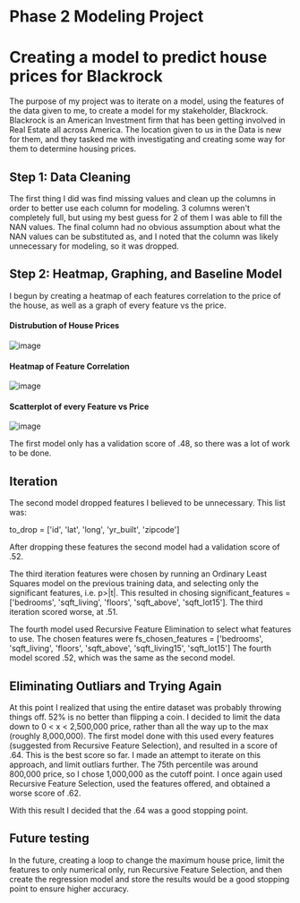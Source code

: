 # Phase 2 Modeling Project

# Creating a model to predict house prices for Blackrock

The purpose of my project was to iterate on a model, using the features of the data given to me, to create a model for my stakeholder, Blackrock. Blackrock is an American Investment firm that has been getting involved in Real Estate all across America. The location given to us in the Data is new for them, and they tasked me with investigating and creating some way for them to determine housing prices.

## Step 1: Data Cleaning

The first thing I did was find missing values and clean up the columns in order to better use each column for modeling. 3 columns weren't completely full, but using my best guess for 2 of them I was able to fill the NAN values. The final column had no obvious assumption about what the NAN values can be substituted as, and I noted that the column was likely unnecessary for modeling, so it was dropped. 

## Step 2: Heatmap, Graphing, and Baseline Model

I begun by creating a heatmap of each features correlation to the price of the house, as well as a graph of every feature vs the price.

#### Distrubution of House Prices
![image](https://user-images.githubusercontent.com/104473048/185767031-d8a2455e-3dfb-4482-9e11-d23100263bb0.png)

#### Heatmap of Feature Correlation
![image](https://user-images.githubusercontent.com/104473048/185767042-57f10894-b45c-4e90-a9fd-df303c116333.png)

#### Scatterplot of every Feature vs Price
![image](https://user-images.githubusercontent.com/104473048/185767047-21d2b3a0-67d2-4285-971f-881db915f91e.png)

The first model only has a validation score of .48, so there was a lot of work to be done.

## Iteration

The second model dropped features I believed to be unnecessary. This list was:

to_drop = ['id', 'lat', 'long', 'yr_built', 'zipcode']

After dropping these features the second model had a validation score of .52.

The third iteration features were chosen by running an Ordinary Least Squares model on the previous training data, and selecting only the significant features, i.e. p>|t|. This resulted in chosing significant_features = ['bedrooms', 'sqft_living', 'floors', 'sqft_above', 'sqft_lot15']. The third iteration scored worse, at .51.

The fourth model used Recursive Feature Elimination to select what features to use. 
The chosen features were fs_chosen_features = ['bedrooms', 'sqft_living', 'floors', 'sqft_above', 'sqft_living15', 'sqft_lot15']
The fourth model scored .52, which was the same as the second model.

## Eliminating Outliars and Trying Again

At this point I realized that using the entire dataset was probably throwing things off. 52% is no better than flipping a coin. I decided to limit the data down to 0 < x < 2,500,000 price, rather than all the way up to the max (roughly 8,000,000). The first model done with this used every features (suggested from Recursive Feature Selection), and resulted in a score of .64. This is the best score so far. I made an attempt to iterate on this approach, and limit outliars further. The 75th percentile was around 800,000 price, so I chose 1,000,000 as the cutoff point. I once again used Recursive Feature Selection, used the features offered, and obtained a worse score of .62.

With this result I decided that the .64 was a good stopping point.

## Future testing

In the future, creating a loop to change the maximum house price, limit the features to only numerical only, run Recursive Feature Selection, and then create the regression model and store the results would be a good stopping point to ensure higher accuracy.

